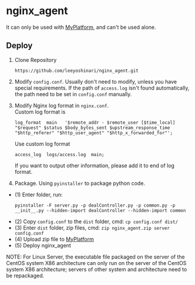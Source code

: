 # nginx_agent
It can only be used with [MyPlatform](https://github.com/leeyoshinari/MyPlatform.git), and can't be used alone.

## Deploy
1. Clone Repository
    ```shell script
    https://github.com/leeyoshinari/nginx_agent.git
    ```

2. Modify `config.conf`. Usually don't need to modify, unless you have special requirements.
    If the path of `access.log` isn't found automatically, the path need to be set in `config.conf` manually.

3. Modify Nginx log format in `nginx.conf`. <br>
    Custom log format is
    ```
    log_format  main   '$remote_addr - $remote_user [$time_local] "$request" $status $body_bytes_sent $upstream_response_time "$http_referer" "$http_user_agent" "$http_x_forwarded_for"';
   ```
   Use custom log format 
   ```
   access_log  logs/access.log  main;
   ``` 
   
   If you want to output other information, please add it to end of log format.

4. Package. Using `pyinstaller` to package python code. 
- (1) Enter folder, run:<br>
    ```shell
    pyinstaller -F server.py -p dealController.py -p common.py -p __init__.py --hidden-import dealController --hidden-import common
    ```
- (2) Copy `config.conf` to the `dist` folder, cmd: `cp config.conf dist/`
- (3) Enter `dist` folder, zip files, cmd: `zip nginx_agent.zip server config.conf`
- (4) Upload zip file to [MyPlatform](https://github.com/leeyoshinari/MyPlatform.git)
- (5) Deploy nginx_agent
   
NOTE: For Linux Server, the executable file packaged on the server of the CentOS system X86 architecture can only run on the server of the CentOS system X86 architecture; servers of other system and architecture need to be repackaged. <br>
